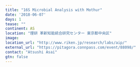 ```yaml
---
title: "16S Microbial Analysis with Mothur"
date: '2018-06-07'
days: 1
tease: ""
continent: AS
location: "理研 革新知能統合研究センター 東京都中央区"
image: 
location_url: "http://www.riken.jp/research/labs/aip/"
external_url: "https://pitagora.connpass.com/event/88098/"
contact: "Atsushi Asai"
gtn: false
---
```

